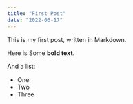 ```yaml
---
title: "First Post"
date: "2022-06-17"
---
```

This is my first post, written in Markdown.

Here is Some __bold text__.

And a list:
* One
* Two
* Three
